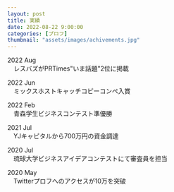 ```yaml
---
layout: post
title: 実績
date: 2022-08-22 9:00:00
categories: [プロフ]
thumbnail: "assets/images/achivements.jpg"
---
```


2022 Aug  
　レスバズがPRTimes"いま話題"2位に掲載  
  
2022 Jun  
　ミックスホストキャッチコピーコンペ入賞  
  
2022 Feb  
　青森学生ビジネスコンテスト準優勝  

2021 Jul  
　YJキャピタルから700万円の資金調達  

2020 Jul  
　琉球大学ビジネスアイデアコンテストにて審査員を担当  

2020 May  
　Twitterプロフへのアクセスが10万を突破  